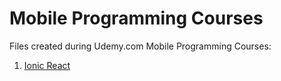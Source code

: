 # Mobile Programming Courses

Files created during Udemy.com Mobile Programming Courses:

1. [Ionic React](https://www.udemy.com/course/ionic-react)
